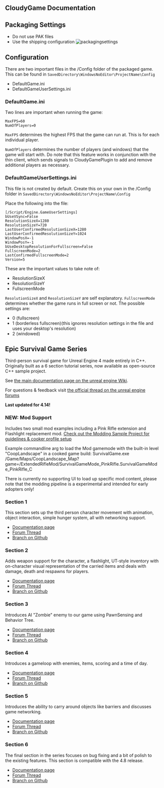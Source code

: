 CloudyGame Documentation
-------------------------
## Packaging Settings
- Do not use PAK files
- Use the shipping configuration
![packagingsettings](https://i.imgur.com/1gx7ct7.png)

## Configuration
There are two important files in the /Config folder of the packaged game. This can be found in `SavedDirectory\WindowsNoEditor\ProjectName\Config`
- DefaultGame.ini
- DefaultGameUserSettings.ini

### DefaultGame.ini
Two lines are important when running the game:
```
MaxFPS=60
NumOfPlayers=0
```
`MaxFPS` determines the highest FPS that the game can run at. This is for each individual player.

`NumOfPlayers` determines the number of players (and windows) that the game will start with. Do note that this feature works in conjunction with the thin client, which sends signals to CloudyGamePlugin to add and remove additional players as necessary.

### DefaultGameUserSettings.ini
This file is not created by default. Create this on your own in the /Config folder in `SavedDirectory\WindowsNoEditor\ProjectName\Config`

Place the following into the file:
```
[/Script/Engine.GameUserSettings]
bUseVSync=False
ResolutionSizeX=1280
ResolutionSizeY=720
LastUserConfirmedResolutionSizeX=1280
LastUserConfirmedResolutionSizeY=1024
WindowPosX=-1
WindowPosY=-1
bUseDesktopResolutionForFullscreen=False
FullscreenMode=2
LastConfirmedFullscreenMode=2
Version=5
```
These are the important values to take note of:
- ResolutionSizeX
- ResolutionSizeY
- FullscreenMode

`ResolutionSizeX` and `ResolutionSizeY` are self explanatory. `FullscreenMode` determines whether the game runs in full screen or not. The possible settings are:
- 0 (fullscreen) 
- 1 (borderless fullscreen)(this ignores resolution settings in the file and uses your desktop's resolution)
- 2 (windowed)

Epic Survival Game Series
-------------------------

Third-person survival game for Unreal Engine 4 made entirely in C++. Originally built as a 6 section tutorial series, now available as open-source C++ sample project.

See [the main documentation page on the unreal engine Wiki](https://wiki.unrealengine.com/Survival_sample_game).

For questions & feedback visit [the official thread on the unreal engine forums](https://forums.unrealengine.com/showthread.php?63678-Upcoming-C-Gameplay-Example-Series-Making-a-Survival-Game)

**Last updated for 4.14!**

### NEW: Mod Support
Includes two small mod examples including a Pink Rifle extension and Flashlight replacement mod. [Check out the Modding Sample Project for guidelines & cooker profile setup](https://wiki.unrealengine.com/Modding:_Adding_mod-support_to_your_Unreal_Engine_4_project)

Example commandline arg to load the Mod gamemode with the built-in level "CoopLandscape" in a cooked game build:
SurvivalGame.exe /Game/Maps/CoopLandscape_Map?game=/ExtendedRifleMod/SurvivalGameMode_PinkRifle.SurvivalGameMode_PinkRifle_C

There is currently no supporting UI to load up specific mod content, please note that the modding pipeline is a experimental and intended for early adopters only!

### Section 1
This section sets up the third person character movement with animation, object interaction, simple hunger system, all with networking support.

- [Documentation page](https://wiki.unrealengine.com/Survival_Sample_Game:_Section_1)
- [Forum Thread](https://forums.unrealengine.com/showthread.php?64833-Announcing-Section-1-for-Survival-Game)
- [Branch on Github](https://github.com/tomlooman/EpicSurvivalGameSeries/tree/Section-1)

### Section 2
Adds weapon support for the character, a flashlight, UT-style inventory with on-character visual representation of the carried items and deals with damage, death and respawns for players.

- [Documentation page](https://wiki.unrealengine.com/Survival_Sample_Game:_Section_2)
- [Forum Thread](https://forums.unrealengine.com/showthread.php?66263-Announcing-Section-2-for-Survival-Game)
- [Branch on Github](https://github.com/tomlooman/EpicSurvivalGameSeries/tree/Section-2)

### Section 3
Introduces AI "Zombie" enemy to our game using PawnSensing and Behavior Tree.

- [Documentation page](https://wiki.unrealengine.com/Survival_Sample_Game:_Section_3)
- [Forum Thread](https://forums.unrealengine.com/showthread.php?67859-Announcing-Section-3-for-Survival-Game)
- [Branch on Github](https://github.com/tomlooman/EpicSurvivalGameSeries/tree/Section-3)

### Section 4
Introduces a gameloop with enemies, items, scoring and a time of day.

- [Documentation page](https://wiki.unrealengine.com/Survival_Sample_Game:_Section_4)
- [Forum Thread](https://forums.unrealengine.com/showthread.php?69308-Announcing-Section-4-for-Survival-Game-Setting-up-the-survival-game-loop)
- [Branch on Github](https://github.com/tomlooman/EpicSurvivalGameSeries/tree/Section-4)

### Section 5
Introduces the ability to carry around objects like barriers and discusses game networking.

- [Documentation page](https://wiki.unrealengine.com/Survival_Sample_Game:_Section_5)
- [Forum Thread](https://forums.unrealengine.com/showthread.php?71057-Announcing-Section-5-of-Survival-Game-Networking-your-game)
- [Branch on Github](https://github.com/tomlooman/EpicSurvivalGameSeries/tree/Section-5)

### Section 6
The final section in the series focuses on bug fixing and a bit of polish to the existing features. This section is compatible with the 4.8 release.

- [Documentation page](https://wiki.unrealengine.com/Survival_Sample_Game:_Section_6)
- [Forum Thread](https://forums.unrealengine.com/showthread.php?72313-Announcing-Section-6-of-Survival-Game-Adding-some-polish)
- [Branch on Github](https://github.com/tomlooman/EpicSurvivalGameSeries/tree/Section-6)


